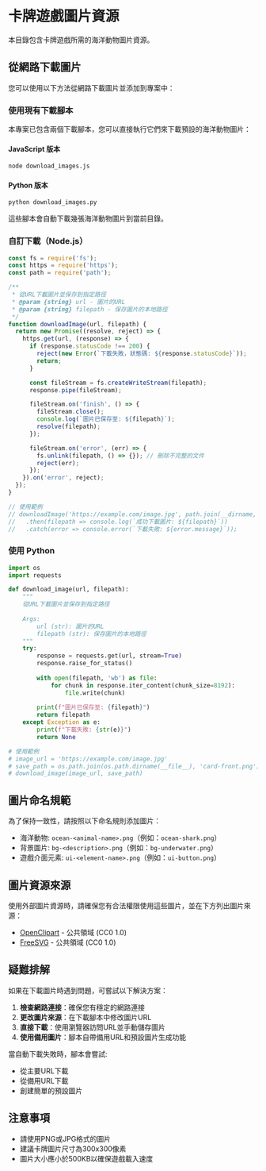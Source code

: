# 卡牌遊戲圖片資源

本目錄包含卡牌遊戲所需的海洋動物圖片資源。

## 從網路下載圖片

您可以使用以下方法從網路下載圖片並添加到專案中：

### 使用現有下載腳本

本專案已包含兩個下載腳本，您可以直接執行它們來下載預設的海洋動物圖片：

#### JavaScript 版本
```bash
node download_images.js
```

#### Python 版本
```bash
python download_images.py
```

這些腳本會自動下載幾張海洋動物圖片到當前目錄。

### 自訂下載（Node.js）

```javascript
const fs = require('fs');
const https = require('https');
const path = require('path');

/**
 * 從URL下載圖片並保存到指定路徑
 * @param {string} url - 圖片的URL
 * @param {string} filepath - 保存圖片的本地路徑
 */
function downloadImage(url, filepath) {
  return new Promise((resolve, reject) => {
    https.get(url, (response) => {
      if (response.statusCode !== 200) {
        reject(new Error(`下載失敗，狀態碼: ${response.statusCode}`));
        return;
      }

      const fileStream = fs.createWriteStream(filepath);
      response.pipe(fileStream);

      fileStream.on('finish', () => {
        fileStream.close();
        console.log(`圖片已保存至: ${filepath}`);
        resolve(filepath);
      });

      fileStream.on('error', (err) => {
        fs.unlink(filepath, () => {}); // 刪除不完整的文件
        reject(err);
      });
    }).on('error', reject);
  });
}

// 使用範例
// downloadImage('https://example.com/image.jpg', path.join(__dirname, 'card-back.png'))
//   .then(filepath => console.log(`成功下載圖片: ${filepath}`))
//   .catch(error => console.error(`下載失敗: ${error.message}`));
```

### 使用 Python

```python
import os
import requests

def download_image(url, filepath):
    """
    從URL下載圖片並保存到指定路徑
    
    Args:
        url (str): 圖片的URL
        filepath (str): 保存圖片的本地路徑
    """
    try:
        response = requests.get(url, stream=True)
        response.raise_for_status()
        
        with open(filepath, 'wb') as file:
            for chunk in response.iter_content(chunk_size=8192):
                file.write(chunk)
                
        print(f"圖片已保存至: {filepath}")
        return filepath
    except Exception as e:
        print(f"下載失敗: {str(e)}")
        return None

# 使用範例
# image_url = 'https://example.com/image.jpg'
# save_path = os.path.join(os.path.dirname(__file__), 'card-front.png')
# download_image(image_url, save_path)
```

## 圖片命名規範

為了保持一致性，請按照以下命名規則添加圖片：

- 海洋動物: `ocean-<animal-name>.png`（例如：`ocean-shark.png`）
- 背景圖片: `bg-<description>.png`（例如：`bg-underwater.png`）
- 遊戲介面元素: `ui-<element-name>.png`（例如：`ui-button.png`）

## 圖片資源來源

使用外部圖片資源時，請確保您有合法權限使用這些圖片，並在下方列出圖片來源：

- [OpenClipart](https://openclipart.org/) - 公共領域 (CC0 1.0)
- [FreeSVG](https://freesvg.org/) - 公共領域 (CC0 1.0)

## 疑難排解

如果在下載圖片時遇到問題，可嘗試以下解決方案：

1. **檢查網路連接**：確保您有穩定的網路連接
2. **更改圖片來源**：在下載腳本中修改圖片URL
3. **直接下載**：使用瀏覽器訪問URL並手動儲存圖片
4. **使用備用圖片**：腳本自帶備用URL和預設圖片生成功能

當自動下載失敗時，腳本會嘗試:
- 從主要URL下載
- 從備用URL下載
- 創建簡單的預設圖片

## 注意事項

- 請使用PNG或JPG格式的圖片
- 建議卡牌圖片尺寸為300x300像素
- 圖片大小應小於500KB以確保遊戲載入速度
